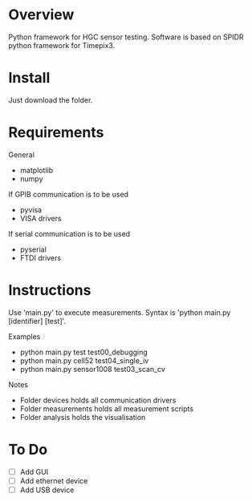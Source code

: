 # Overview
Python framework for HGC sensor testing. Software is based on SPIDR python framework for Timepix3. 


# Install
Just download the folder.

# Requirements
General
* matplotlib
* numpy

If GPIB communication is to be used
* pyvisa
* VISA drivers

If serial communication is to be used
* pyserial
* FTDI drivers


# Instructions
Use 'main.py' to execute measurements. Syntax is 'python main.py [identifier] [test]'.

Examples

* python main.py test test00_debugging
* python main.py cell52 test04_single_iv
* python main.py sensor1008  test03_scan_cv


Notes

* Folder devices holds all communication drivers
* Folder measurements holds all measurement scripts
* Folder analysis holds the visualisation


# To Do

- [ ] Add GUI
- [ ] Add ethernet device
- [ ] Add USB device
